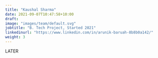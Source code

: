 ```yaml
---
title: "Kaushal Sharma"
date: 2021-09-07T10:47:58+10:00
draft: 
image: "images/team/default.svg"
jobtitle: "B. Tech Project, Started 2021"
linkedinurl: "https://www.linkedin.com/in/arunik-baruah-8b8b0a142/"
weight: 3
---
```


LATER